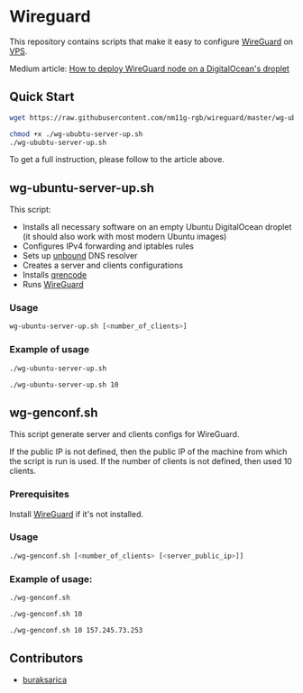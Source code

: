 # Wireguard

This repository contains scripts that make it easy to configure [WireGuard](https://www.wireguard.com)
on [VPS](https://en.wikipedia.org/wiki/Virtual_private_server).

Medium article: [How to deploy WireGuard node on a DigitalOcean's droplet](https://medium.com/@drew2a/replace-your-vpn-provider-by-setting-up-wireguard-on-digitalocean-6954c9279b17)

## Quick Start

```bash
wget https://raw.githubusercontent.com/nm11g-rgb/wireguard/master/wg-ububtu-server-up.sh

chmod +x ./wg-ububtu-server-up.sh
./wg-ububtu-server-up.sh
```

To get a full instruction, please follow to the article above.

## wg-ubuntu-server-up.sh

This script:

* Installs all necessary software on an empty Ubuntu DigitalOcean droplet
(it should also work with most modern Ubuntu images)
* Configures IPv4 forwarding and iptables rules
* Sets up [unbound](https://github.com/NLnetLabs/unbound) DNS resolver 
* Creates a server and clients configurations
* Installs [qrencode](https://github.com/fukuchi/libqrencode/)
* Runs [WireGuard](https://www.wireguard.com)

### Usage

```bash
wg-ubuntu-server-up.sh [<number_of_clients>]
```

### Example of usage

```bash
./wg-ubuntu-server-up.sh
```

```bash
./wg-ubuntu-server-up.sh 10
```

## wg-genconf.sh

This script generate server and clients configs for WireGuard.

If the public IP is not defined, then the public IP of the machine from which 
the script is run is used.
If the number of clients is not defined, then used 10 clients.

### Prerequisites

Install [WireGuard](https://www.wireguard.com) if it's not installed.

### Usage

```bash
./wg-genconf.sh [<number_of_clients> [<server_public_ip>]]
```

### Example of usage:

```bash
./wg-genconf.sh
```

```bash
./wg-genconf.sh 10
```

```bash
./wg-genconf.sh 10 157.245.73.253 
```

## Contributors

* [buraksarica](https://github.com/buraksarica)
